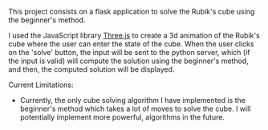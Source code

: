 This project consists on a flask application to solve the Rubik's cube using the beginner's method.

I used the JavaScript library <a href="https://threejs.org/">Three.js</a> to create 
a 3d animation of the Rubik's cube where the user can enter the state of the cube. 
When the user clicks on the 'solve' button, the input will be sent to the python server, which (if the
input is valid) will compute the solution using the beginner's method, and then, the computed solution 
will be displayed. 

Current Limitations:
- Currently, the only cube solving algorithm I have implemented is the beginner's method which takes a lot of moves to solve the cube. I will potentially implement more powerful, algorithms in the future.
